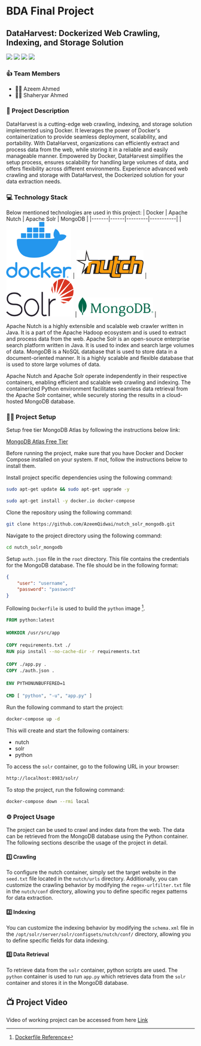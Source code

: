 # BDA Final Project
## DataHarvest: Dockerized Web Crawling, Indexing, and Storage Solution

![](https://img.shields.io/badge/Docker-2496ED.svg?style=for-the-badge&logo=Docker&logoColor=white) ![](https://img.shields.io/badge/Python-3776AB.svg?style=for-the-badge&logo=Python&logoColor=white) ![](https://img.shields.io/badge/Apache%20Solr-D9411E.svg?style=for-the-badge&logo=Apache-Solr&logoColor=white) ![](https://img.shields.io/badge/MongoDB-47A248.svg?style=for-the-badge&logo=MongoDB&logoColor=white)

### :+1: Team Members
- :student: Azeem Ahmed
- :student: Shaheryar Ahmed

### :page_facing_up: Project Description
DataHarvest is a cutting-edge web crawling, indexing, and storage solution implemented using Docker. It leverages the power of Docker's containerization to provide seamless deployment, scalability, and portability. With DataHarvest, organizations can efficiently extract and process data from the web, while storing it in a reliable and easily manageable manner. Empowered by Docker, DataHarvest simplifies the setup process, ensures scalability for handling large volumes of data, and offers flexibility across different environments. Experience advanced web crawling and storage with DataHarvest, the Dockerized solution for your data extraction needs.

### :computer: Technology Stack
Below mentioned technologies are used in this project:
| Docker | Apache Nutch | Apache Solr | MongoDB |
|-------|------|---------|-----------|
| <img src="./images/vertical-logo-monochromatic.png" width="174.25" height="149" alt="Docker"/> | <img src="./images/nutch.svg" width="180" height="75" alt="Nutch"/> | <img src="./images/solr.svg" width="180" height="100" alt="Solr"/> | <img src="./images/MongoDB_Fores-Green.svg" width="200" height="50.50" alt="MongoDB"/> |

Apache Nutch is a highly extensible and scalable web crawler written in Java. It is a part of the Apache Hadoop ecosystem and is used to extract and process data from the web. Apache Solr is an open-source enterprise search platform written in Java. It is used to index and search large volumes of data. MongoDB is a NoSQL database that is used to store data in a document-oriented manner. It is a highly scalable and flexible database that is used to store large volumes of data.

Apache Nutch and Apache Solr operate independently in their respective containers, enabling efficient and scalable web crawling and indexing. The containerized Python environment facilitates seamless data retrieval from the Apache Solr container, while securely storing the results in a cloud-hosted MongoDB database.

### :man_technologist: Project Setup
Setup free tier MongoDB Atlas by following the instructions below link:

[MongoDB Atlas Free Tier](https://www.mongodb.com/developer/products/atlas/free-atlas-cluster/)

Before running the project, make sure that you have Docker and Docker Compose installed on your system. If not, follow the instructions below to install them.

Install project specific dependencies using the following command:

```bash
sudo apt-get update && sudo apt-get upgrade -y
```
```bash
sudo apt-get install -y docker.io docker-compose
```
Clone the repository using the following command:
```bash
git clone https://github.com/AzeemQidwai/nutch_solr_mongodb.git
```
Navigate to the project directory using the following command:
```bash
cd nutch_solr_mongodb
```
Setup `auth.json` file in the `root` directory. This file contains the credentials for the MongoDB database. The file should be in the following format:

```json
{
    "user": "username",
    "password": "password"
}
```

Following `Dockerfile` is used to build the `python` image [^1].
```dockerfile
FROM python:latest

WORKDIR /usr/src/app

COPY requirements.txt ./
RUN pip install --no-cache-dir -r requirements.txt

COPY ./app.py .
COPY ./auth.json .

ENV PYTHONUNBUFFERED=1

CMD [ "python", "-u", "app.py" ]
```

Run the following command to start the project:
```bash
docker-compose up -d
```
This will create and start the following containers:
- nutch
- solr
- python

To access the `solr` container, go to the following URL in your browser:
```bash
http://localhost:8983/solr/
```

To stop the project, run the following command:
```bash
docker-compose down --rmi local
```

### :gear: Project Usage
The project can be used to crawl and index data from the web. The data can be retrieved from the MongoDB database using the Python container. The following sections describe the usage of the project in detail.

#### :one: Crawling
To configure the nutch container, simply set the target website in the `seed.txt` file located in the `nutch/urls` directory. Additionally, you can customize the crawling behavior by modifying the `regex-urlfilter.txt` file in the `nutch/conf` directory, allowing you to define specific regex patterns for data extraction.

#### :two: Indexing
You can customize the indexing behavior by modifying the `schema.xml` file in the `/opt/solr/server/solr/configsets/nutch/conf/` directory, allowing you to define specific fields for data indexing.

#### :three: Data Retrieval
To retrieve data from the `solr` container, python scripts are used. The `python` container is used to run `app.py` which retrieves data from the `solr` container and stores it in the MongoDB database.

## :tv: Project Video
Video of working project can be accessed from here [Link](https://youtu.be/vqmDYkfE3Jw)

[^1]: [Dockerfile Reference](https://hub.docker.com/_/python)
